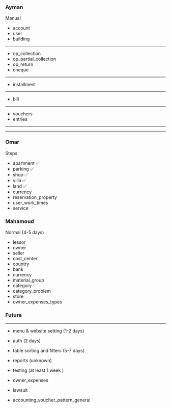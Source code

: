 ### Ayman

Manual

- account
- user
- building

---

- op_collection
- op_partial_collection
- op_return
- cheque

---

- installment

---

- bill

---

- vouchers
- entries

---

---

### Omar

Steps

- apartment ✅
- parking ✅
- shop ✅
- villa ✅
- land ✅
- currency
- reservation_property
- user_work_times
- service

### Mahamoud

Normal (4-5 days)

- lessor
- owner
- seller
- cost_center
- country
- bank
- currency
- material_group
- category
- category_problem
- store
- owner_expenses_types

### Future

---

- menu & website setting (1-2 days)
- auth (2 days)
- table sorting and filters (5-7 days)
- reports (unknown)
- testing (at least 1 week )

- owner_expenses

- lawsuit
- accounting_voucher_pattern_general
